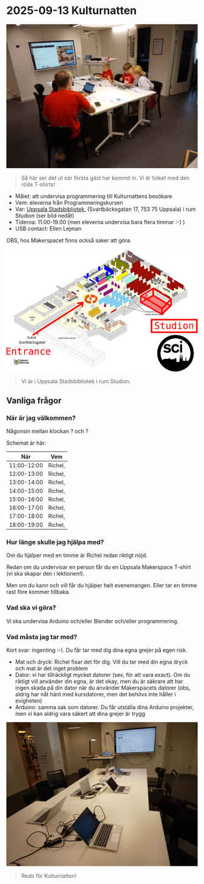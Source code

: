 # 2025-09-13 Kulturnatten

![En tidigare Kulturnatten](20220910_113722.jpg)

> Så här ser det ut när första gäst har kommit in.
> Vi är folket med den röda T-shirts!

* Målet: att undervisa programmering till Kulturnattens besökare
* Vem: eleverna från Programmeringskursen
* Var: [Uppsala Stadsbibliotek](https://bibliotekuppsala.se/web/arena/stadsbiblioteket),
   (Svartbäcksgatan 17, 753 75 Uppsala) i rum Studion (ser bild nedåt)
* Tiderna: 11.00-19.00 (men eleverna undervisa bara flera timmar :-) )
* USB contact: Ellen Lejman

OBS, hos Makerspacet finns också saker att göra.

![Uppsala Stadsbibliotek i rum Studion](usb_annotated.png)

> Vi är i Uppsala Stadsbibliotek i rum Studion.

## Vanliga frågor

### När är jag välkommen?

Någonsin mellan klockan ? och ?

Schemat är här:

När        |Vem
-----------|------------------
11:00-12:00|Richel,
12:00-13:00|Richel,
13:00-14:00|Richel,
14:00-15:00|Richel,
15:00-16:00|Richel,
16:00-17:00|Richel,
17:00-18:00|Richel,
18:00-19:00|Richel,

### Hur länge skulle jag hjälpa med?

Om du hjälper med en timme är Richel redan riktigt nöjd.

Redan om du undervisar en person får du en Uppsala Makerspace
T-shirt (vi ska skapar den i lektionen!).

Men om du kann och vill får du hjälper helt evenemangen.
Eller tar en timme rast före kommer tillbaka.

### Vad ska vi göra?

Vi ska undervisa Arduino och/eller Blender och/eller programmering.

### Vad måsta jag tar med?

Kort svar: ingenting :-). Du får tar med dig dina egna grejer på egen risk.

* Mat och dryck: Richel fixar det för dig.
   Vill du tar med din egna dryck och mat är det inget problem
* Dator: vi har tillräckligt mycket datorer (sex, för att vara exact).
   Om du riktigt vill använder din egna, är det okay,
   men du är säkrare att har ingen skada på din dator när du
   använder Makerspacets datorer (obs, aldrig har nåt hänt med
   kursdatorer, men det behövs inte håller i evigheten)
* Arduino: samma sak som datorer. Du får utställa dina Arduino projekter,
   men vi kan aldrig vara säkert att dina grejer är trygg

![Redo för Kulturnatten](20240914_kulturnatten.jpg)

> Redo för Kulturnatten!
